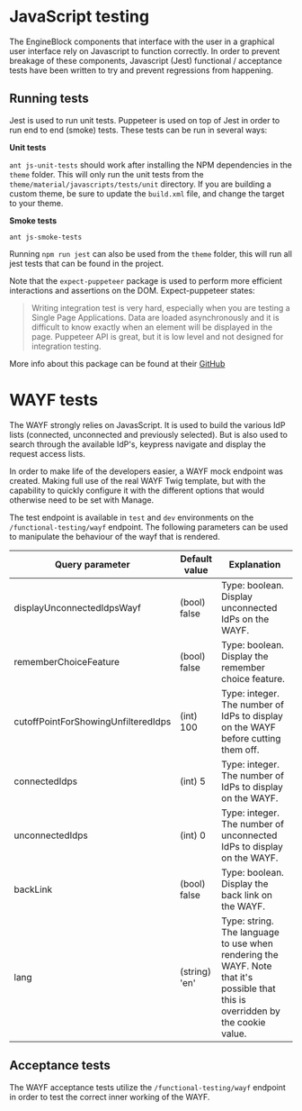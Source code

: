 # JavaScript testing

The EngineBlock components that interface with the user in a graphical user interface rely on Javascript to function 
correctly. In order to prevent breakage of these components, Javascript (Jest) functional / acceptance tests have been 
written to try and prevent regressions from happening.

## Running tests
Jest is used to run unit tests. Puppeteer is used on top of Jest in order to run end to end (smoke) tests. These tests 
can be run in several ways:

**Unit tests**

`ant js-unit-tests` should work after installing the NPM dependencies in the `theme` folder. This will only run the unit 
tests from the `theme/material/javascripts/tests/unit` directory. If you are building a custom theme, be sure to update
the `build.xml` file, and change the target to your theme.

**Smoke tests**
 
`ant js-smoke-tests`

Running  `npm run jest` can also be used from the `theme` folder, this will run all jest tests that can be found in the project.

Note that the `expect-puppeteer` package is used to perform more efficient interactions and assertions on the DOM. Expect-puppeteer states:

> Writing integration test is very hard, especially when you are testing a Single Page Applications. Data are loaded asynchronously and it is difficult to know exactly when an element will be displayed in the page.
  Puppeteer API is great, but it is low level and not designed for integration testing.
  
More info about this package can be found at their [GitHub](https://github.com/smooth-code/jest-puppeteer/tree/master/packages/expect-puppeteer)

# WAYF tests
The WAYF strongly relies on JavasScript. It is used to build the various IdP lists (connected, unconnected and previously selected).
But is also used to search through the available IdP's, keypress navigate and display the request access lists.

In order to make life of the developers easier, a WAYF mock endpoint was created. Making full use of the real WAYF
Twig template, but with the capability to quickly configure it with the different options that would otherwise need to
be set with Manage.

The test endpoint is available in `test` and `dev` environments on the `/functional-testing/wayf` endpoint. The following
parameters can be used to manipulate the behaviour of the wayf that is rendered.

| **Query parameter** | **Default value** | **Explanation** |
|---|----|----|
| displayUnconnectedIdpsWayf | (bool) false | Type: boolean. Display unconnected IdPs on the WAYF. | 
| rememberChoiceFeature | (bool) false | Type: boolean. Display the remember choice feature. | 
| cutoffPointForShowingUnfilteredIdps | (int) 100 | Type: integer. The number of IdPs to display on the WAYF before cutting them off. | 
| connectedIdps | (int) 5 | Type: integer. The number of IdPs to display on the WAYF. | 
| unconnectedIdps | (int) 0 | Type: integer. The number of unconnected IdPs to display on the WAYF. | 
| backLink | (bool) false | Type: boolean. Display the back link on the WAYF. | 
| lang | (string) 'en' | Type: string. The language to use when rendering the WAYF. Note that it's possible that this is overridden by the cookie value. | 

## Acceptance tests
The WAYF acceptance tests utilize the `/functional-testing/wayf` endpoint in order to test the correct inner working of
the WAYF.
